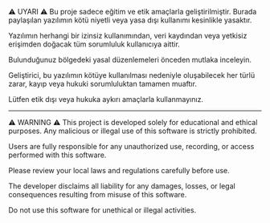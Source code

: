 ⚠️ UYARI ⚠️
Bu proje sadece eğitim ve etik amaçlarla geliştirilmiştir. Burada paylaşılan yazılımın kötü niyetli veya yasa dışı kullanımı kesinlikle yasaktır.

Yazılımın herhangi bir izinsiz kullanımından, veri kaydından veya yetkisiz erişimden doğacak tüm sorumluluk kullanıcıya aittir.

Bulunduğunuz bölgedeki yasal düzenlemeleri önceden mutlaka inceleyin.

Geliştirici, bu yazılımın kötüye kullanılması nedeniyle oluşabilecek her türlü zarar, kayıp veya hukuki sorumluluktan tamamen muaftır.

Lütfen etik dışı veya hukuka aykırı amaçlarla kullanmayınız.

--------------------------------------------------------------------------------------------------------------------------------------------------------------------------------------------------------------------------

⚠️ WARNING ⚠️
This project is developed solely for educational and ethical purposes. Any malicious or illegal use of this software is strictly prohibited.

Users are fully responsible for any unauthorized use, recording, or access performed with this software.

Please review your local laws and regulations carefully before use.

The developer disclaims all liability for any damages, losses, or legal consequences resulting from misuse of this software.

Do not use this software for unethical or illegal activities.

